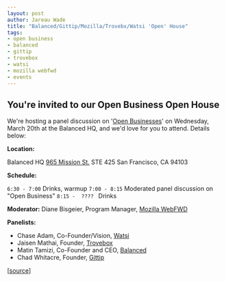 ```yaml
---
layout: post
author: Jareau Wade
title: "Balanced/Gittip/Mozilla/Trovebx/Watsi 'Open' House"
tags:
- open business
- balanced
- gittip
- trovebox
- watsi
- mozilla webfwd
- events
---
```


## You're invited to our Open Business Open House

We're hosting a panel discussion on '[Open Businesses](https://en.wikipedia.org/wiki/Open_business)' on Wednesday, March 20th at the Balanced HQ, and we'd love for you to attend. Details below:

**Location:** 

Balanced HQ
[965 Mission St.](https://maps.google.com/maps?q=965+mission+street+san+francisco&ie=UTF8&hq=&hnear=965+Mission+St,+San+Francisco,+California+94103&gl=us&t=m&z=16&vpsrc=0&iwloc=A)
STE 425
San Francisco, CA 94103

**Schedule:**

`6:30 - 7:00` Drinks, warmup
`7:00 - 8:15` Moderated panel discussion on "Open Business"
`8:15 -  ???? ` Drinks

**Moderator:** Diane Bisgeier, Program Manager, [Mozilla WebFWD](https://www.webfwd.org/)

**Panelists:**

 - Chase Adam, Co-Founder/Vision, [Watsi](https://watsi.org/)
 - Jaisen Mathai, Founder, [Trovebox](https://trovebox.com/)
 - Matin Tamizi, Co-Founder and CEO, [Balanced](https://www.balancedpayments.com/)
 - Chad Whitacre, Founder, [Gittip](https://www.gittip.com/)

[[source](https://github.com/balanced/balanced.github.com/issues/18)]
